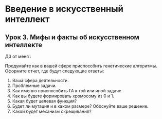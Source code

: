 # Введение в искусственный интеллект
## Урок 3. Мифы и факты об искусственном интеллекте


ДЗ от меня :

Продумайте как в вашей сфере приспособить генетические алгоритмы.
Оформите отчет, где будут следующие ответы:
1. Ваша сфера деятельности.
2. Проблемные задачи.
3. Как именно приспособить ГА к той или иной задаче.
4. Как вы будете формировать хромосому из 0 и 1.
5. Какая будет целевая функция?
6. Будет ли мутация и в каком размере? Обоснуйте ваше решение.
7. Какой будет механизм скрещивания?